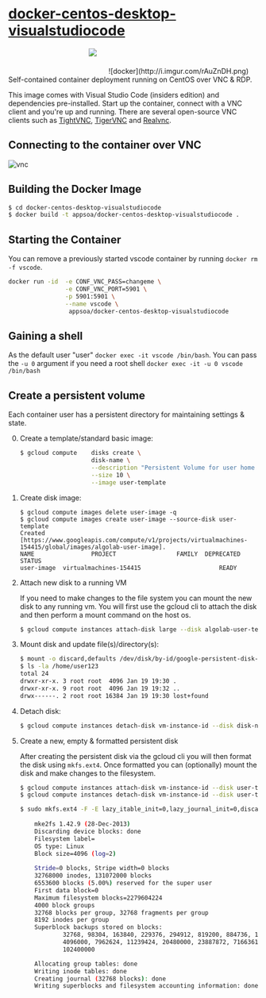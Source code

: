# [docker-centos-desktop-visualstudiocode](https://code.visualstudio.com)


<span style="float: right; padding-right: 20px; width: 600px; text-align: right; ">
<img src="http://i.imgur.com/MBKce09.png" style="margin-bottom: 35px; margin-right: 20px">
![docker](http://i.imgur.com/rAuZnDH.png)
</span>

Self-contained container deployment running on CentOS over VNC & RDP. 

This image comes with Visual Studio Code (insiders edition) and dependencies pre-installed. Start up the container, connect with a VNC client and you're up and running. There are several open-source VNC clients such as [TightVNC](www.tightvnc.com), [TigerVNC](tigervnc.org) and [Realvnc](https://www.realvnc.com/).
<!--![vscode](http://code.visualstudio.com/images/typescript_Languages_typescript.png)-->


## Connecting to the container over VNC

![vnc](http://i.imgur.com/7OycbKd.png)

## Building the Docker Image

```bash
$ cd docker-centos-desktop-visualstudiocode
$ docker build -t appsoa/docker-centos-desktop-visualstudiocode .          
```

## Starting the Container
You can remove a previously started vscode container by running `docker rm -f vscode`.

```bash
docker run -id  -e CONF_VNC_PASS=changeme \
                -e CONF_VNC_PORT=5901 \
                -p 5901:5901 \
                --name vscode \
                 appsoa/docker-centos-desktop-visualstudiocode


```

## Gaining a shell
As the default user "user" `docker exec -it vscode /bin/bash`. You can pass the `-u 0` argument if you need a root shell `docker exec -it -u 0 vscode /bin/bash`
## Create a persistent volume
Each container user has a persistent directory for maintaining settings & state.

0. Create a template/standard basic image:

    ```bash
    $ gcloud compute    disks create \
                        disk-name \
                        --description "Persistent Volume for user home directory." \
                        --size 10 \
                        --image user-template
    ```
0. Create disk image:

    ```
    $ gcloud compute images delete user-image -q
    $ gcloud compute images create user-image --source-disk user-template
    Created [https://www.googleapis.com/compute/v1/projects/virtualmachines-154415/global/images/algolab-user-image].
    NAME                PROJECT                 FAMILY  DEPRECATED  STATUS
    user-image  virtualmachines-154415                      READY
    ```

0. Attach new disk to a running VM
    
    If you need to make changes to the file system you can mount the new disk to any running vm.
    You will first use the gcloud cli to attach the disk and then perform a mount command on the host os.

    ```bash
    $ gcloud compute instances attach-disk large --disk algolab-user-template
    ```

0. Mount disk and update file(s)/directory(s):

    ```bash
    $ mount -o discard,defaults /dev/disk/by-id/google-persistent-disk-2 /home/user123
    $ ls -la /home/user123
    total 24
    drwxr-xr-x. 3 root root  4096 Jan 19 19:30 .
    drwxr-xr-x. 9 root root  4096 Jan 19 19:32 ..
    drwx------. 2 root root 16384 Jan 19 19:30 lost+found
    ```
0. Detach disk:

    ```bash
    $ gcloud compute instances detach-disk vm-instance-id --disk disk-name
    ```
0. Create a new, empty & formatted persistent disk

    After creating the persistent disk via the gcloud cli you will then format the disk using `mkfs.ext4`.
    Once formatted you can (optionally) mount the disk and make changes to the filesystem.

    ```bash
    $ gcloud compute instances attach-disk vm-instance-id --disk user-template
    $ gcloud compute instances detach-disk vm-instance-id --disk user-template
    
    $ sudo mkfs.ext4 -F -E lazy_itable_init=0,lazy_journal_init=0,discard /dev/disk/by-id/google-persistent-disk-2
        
        mke2fs 1.42.9 (28-Dec-2013)
        Discarding device blocks: done
        Filesystem label=
        OS type: Linux
        Block size=4096 (log=2)
       
        Stride=0 blocks, Stripe width=0 blocks
        32768000 inodes, 131072000 blocks
        6553600 blocks (5.00%) reserved for the super user
        First data block=0
        Maximum filesystem blocks=2279604224
        4000 block groups
        32768 blocks per group, 32768 fragments per group
        8192 inodes per group
        Superblock backups stored on blocks:
                32768, 98304, 163840, 229376, 294912, 819200, 884736, 1605632, 2654208,
                4096000, 7962624, 11239424, 20480000, 23887872, 71663616, 78675968,
                102400000
    
        Allocating group tables: done
        Writing inode tables: done
        Creating journal (32768 blocks): done
        Writing superblocks and filesystem accounting information: done
    ```
